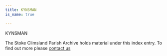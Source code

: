 ```yaml
---
title: KYNSMAN
is_name: true

---
```


KYNSMAN


The Stoke Climsland Parish Archive holds material under this index entry. To find out more please [contact us](/contact/)
